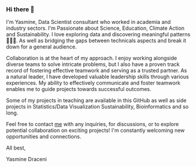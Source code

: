 ### Hi there 👋

I'm Yasmine, Data Scientist consultant who worked in academia and industry sectors. I'm Passionate about Science, Education, Climate Action and Sustainability. I love exploring data and discovering meaningful patterns 🕵🏼‍♀️. As well as bridging the gaps between technicals aspects and break it down for a general audience.

Collaboration is at the heart of my approach. I enjoy working alongside diverse teams to solve intricate problems, but I also have a proven track record of fostering effective teamwork and serving as a trusted partner. As a natural leader, I have developed valuable leadership skills through various experiences. My ability to effectively communicate and foster teamwork enables me to guide projects towards successful outcomes.

Some of my projects in teaching are available in this GitHub as well as side projects in Statistics/Data Visualization Sustainability, Bioinformatics and so long.

Feel free to contact [me](yasmine.draceni@gmail.com) with any inquiries, for discussions, or to explore potential collaboration on exciting projects! I'm constantly welcoming new opportunities and connections.

All best,

Yasmine Draceni
